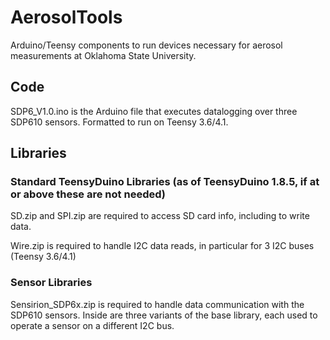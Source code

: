 # AerosolTools
Arduino/Teensy components to run devices necessary for aerosol measurements at Oklahoma State University.

## Code
SDP6_V1.0.ino is the Arduino file that executes datalogging over three SDP610 sensors. Formatted to run on Teensy 3.6/4.1.

## Libraries
### Standard TeensyDuino Libraries (as of TeensyDuino 1.8.5, if at or above these are not needed)
SD.zip and SPI.zip are required to access SD card info, including to write data.

Wire.zip is required to handle I2C data reads, in particular for 3 I2C buses (Teensy 3.6/4.1)

### Sensor Libraries
Sensirion_SDP6x.zip is required to handle data communication with the SDP610 sensors. Inside are three variants of the base library, each used to operate a sensor on a different I2C bus.
